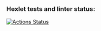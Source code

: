 ### Hexlet tests and linter status:
[![Actions Status](https://github.com/katyushkka/frontend-project-46/actions/workflows/hexlet-check.yml/badge.svg)](https://github.com/katyushkka/frontend-project-46/actions)